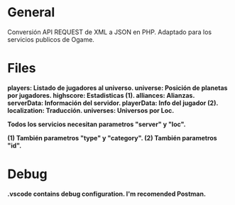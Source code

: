 # General
Conversión API REQUEST de XML a JSON en PHP. Adaptado para los servicios publicos de Ogame.

# Files
<b>players<b>: Listado de jugadores al universo.
<b>universe<b>: Posición de planetas por jugadores.
<b>highscore<b>: Estadisticas (1).
<b>alliances<b>: Alianzas.
<b>serverData<b>: Información del servidor.
<b>playerData<b>: Info del jugador (2).
<b>localization<b>: Traducción.
<b>universes<b>: Universos por Loc.

Todos los servicios necesitan parametros "server" y "loc".

(1) También parametros "type" y "category".
(2) También parametros "id".

# Debug
.vscode contains debug configuration. I'm recomended Postman.